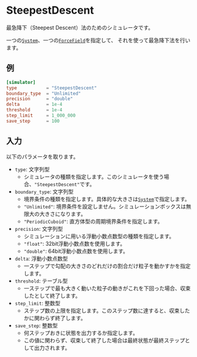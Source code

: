 # SteepestDescent

最急降下（Steepest Descent）法のためのシミュレータです。

一つの[`System`](System.md)、一つの[`ForceField`](ForceField.md)を指定して、
それを使って最急降下法を行います。

## 例

```toml
[simulator]
type           = "SteepestDescent"
boundary_type  = "Unlimited"
precision      = "double"
delta          = 1e-4
threshold      = 1e-4
step_limit     = 1_000_000
save_step      = 100
```

## 入力

以下のパラメータを取ります。

- `type`: 文字列型
  - シミュレータの種類を指定します。このシミュレータを使う場合、`"SteepestDescent"`です。
- `boundary_type`: 文字列型
  - 境界条件の種類を指定します。具体的な大きさは[`System`](System.md)で指定します。
  - `"Unlimited"`: 境界条件を設定しません。シミュレーションボックスは無限大の大きさになります。
  - `"PeriodicCuboid"`: 直方体型の周期境界条件を指定します。
- `precision`: 文字列型
  - シミュレーションに用いる浮動小数点数型の種類を指定します。
  - `"float"`: 32bit浮動小数点数を使用します。
  - `"double"`: 64bit浮動小数点数を使用します。
- `delta`: 浮動小数点数型
  - 一ステップで勾配の大きさのどれだけの割合だけ粒子を動かすかを指定します。
- `threshold`: テーブル型
  - 一ステップで最も大きく動いた粒子の動きがこれを下回った場合、収束したとして終了します。
- `step_limit`: 整数型
  - ステップ数の上限を指定します。このステップ数に達すると、収束したかに関わらず終了します。
- `save_step`: 整数型
  - 何ステップおきに状態を出力するか指定します。
  - この値に関わらず、収束して終了した場合は最終状態が最終ステップとして出力されます。
